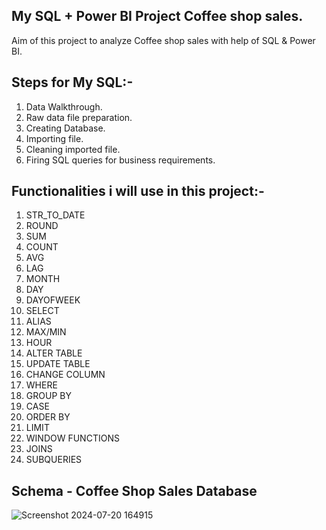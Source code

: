 ## My SQL + Power BI Project Coffee shop sales.
Aim of this project to analyze Coffee shop sales with help of SQL & Power BI.
## Steps for My SQL:- 
 1) Data Walkthrough.
 2) Raw data file preparation.
 3) Creating Database.
 4) Importing file.
 5) Cleaning imported file.
 6) Firing SQL queries for business requirements.

## Functionalities i will use in this project:- 
 1) STR_TO_DATE                  
 2) ROUND                        
 3) SUM
 4) COUNT
 5) AVG
 6) LAG
 7) MONTH
 8) DAY
 9) DAYOFWEEK
 10) SELECT
 11) ALIAS
 12) MAX/MIN
 13) HOUR
 14) ALTER TABLE
 15) UPDATE TABLE
 16) CHANGE COLUMN
 17) WHERE
 18) GROUP BY
 19) CASE
 20) ORDER BY
 21) LIMIT
 22) WINDOW FUNCTIONS
 23) JOINS
 24) SUBQUERIES

## Schema - Coffee Shop Sales Database
![Screenshot 2024-07-20 164915](https://github.com/user-attachments/assets/6f61e275-05d2-450d-808d-72d80d1fbfa9)

     
